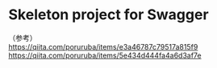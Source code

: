 # Skeleton project for Swagger

（参考）<br>
https://qiita.com/poruruba/items/e3a46787c79517a815f9<br>
https://qiita.com/poruruba/items/5e434d444fa4a6d3af7e
